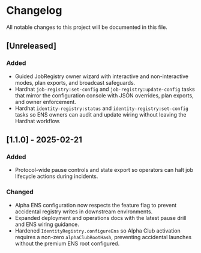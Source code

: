 # Changelog

All notable changes to this project will be documented in this file.

## [Unreleased]

### Added

- Guided JobRegistry owner wizard with interactive and non-interactive modes, plan exports, and broadcast safeguards.
- Hardhat `job-registry:set-config` and `job-registry:update-config` tasks that mirror the configuration console with JSON
  overrides, plan exports, and owner enforcement.
- Hardhat `identity-registry:status` and `identity-registry:set-config` tasks so ENS owners can audit and update wiring without
  leaving the Hardhat workflow.

## [1.1.0] - 2025-02-21

### Added

- Protocol-wide pause controls and state export so operators can halt job lifecycle actions during incidents.

### Changed

- Alpha ENS configuration now respects the feature flag to prevent accidental registry writes in downstream environments.
- Expanded deployment and operations docs with the latest pause drill and ENS wiring guidance.
- Hardened `IdentityRegistry.configureEns` so Alpha Club activation requires a non-zero `alphaClubRootHash`, preventing accidental
  launches without the premium ENS root configured.
